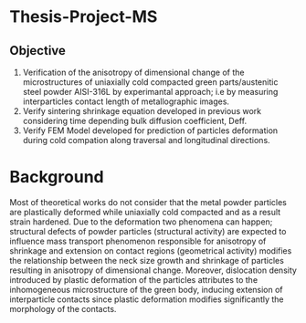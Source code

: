 # Thesis-Project-MS

## Objective
1.  Verification of the anisotropy of dimensional change of the microstructures of uniaxially cold compacted green parts/austenitic steel powder AISI-316L
    by experimantal approach; i.e by measuring interparticles contact length of metallographic images.
2. Verify sintering shrinkage equation developed in previous work considering time depending bulk diffusion coefficient, Deff.
3. Verify FEM Model developed for prediction of particles deformation during cold compation along traversal and longitudinal directions.


# Background
Most of theoretical works do not consider that the metal powder particles are plastically deformed while uniaxially cold compacted and as a result strain hardened. Due to the deformation two phenomena can happen; structural defects of powder particles (structural activity) are expected to influence mass transport phenomenon responsible for anisotropy of shrinkage and extension on contact regions (geometrical activity) modifies the relationship between the neck size growth and shrinkage of particles resulting in anisotropy of dimensional change.
Moreover, dislocation density introduced by plastic deformation of the particles attributes to the inhomogeneous microstructure of the green body, inducing 
extension of interparticle contacts since plastic deformation modifies significantly the morphology of the contacts. 

# 
